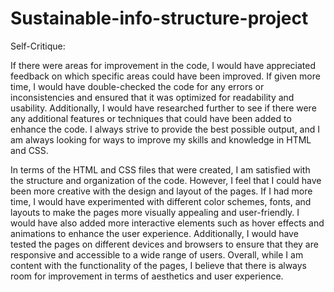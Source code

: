 # Sustainable-info-structure-project

Self-Critique:

If there were areas for improvement in the code, I would have appreciated feedback on which specific areas could have been improved. If given more time, I would have double-checked the code for any errors or inconsistencies and ensured that it was optimized for readability and usability. Additionally, I would have researched further to see if there were any additional features or techniques that could have been added to enhance the code. I always strive to provide the best possible output, and I am always looking for ways to improve my skills and knowledge in HTML and CSS.

In terms of the HTML and CSS files that were created, I am satisfied with the structure and organization of the code. However, I feel that I could have been more creative with the design and layout of the pages. If I had more time, I would have experimented with different color schemes, fonts, and layouts to make the pages more visually appealing and user-friendly. I would have also added more interactive elements such as hover effects and animations to enhance the user experience. Additionally, I would have tested the pages on different devices and browsers to ensure that they are responsive and accessible to a wide range of users. Overall, while I am content with the functionality of the pages, I believe that there is always room for improvement in terms of aesthetics and user experience.
